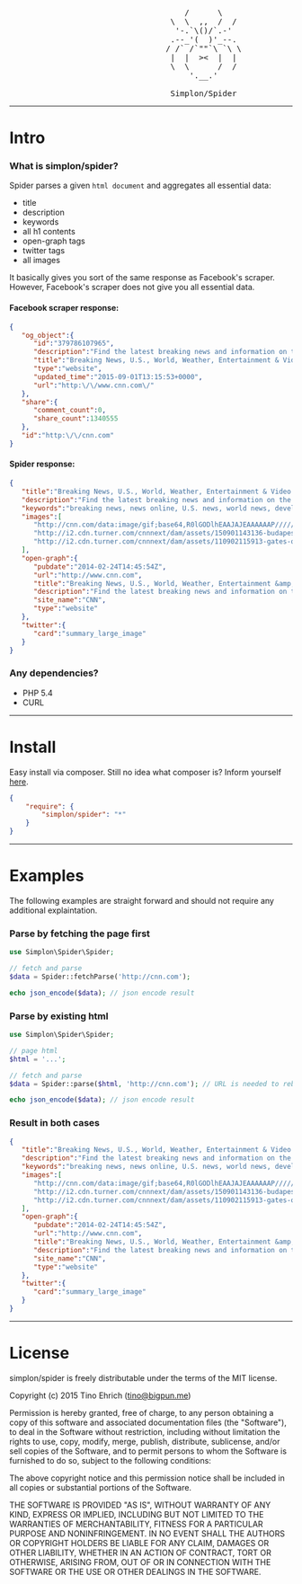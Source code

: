 <pre>
								     /      \
							  	  \  \  ,,  /  /
								   '-.`\()/`.-'
								  .--_'(  )'_--.
							     / /` /`""`\ `\ \
			 					  |  |  ><  |  |
								  \  \      /  /
 									  '.__.'
			
								  Simplon/Spider
</pre>

-------------------------------------------------

# Intro

### What is simplon/spider?

Spider parses a given ```html document``` and aggregates all essential data:
   - title
   - description
   - keywords
   - all h1 contents
   - open-graph tags
   - twitter tags
   - all images

It basically gives you sort of the same response as Facebook's scraper.
However, Facebook's scraper does not give you all essential data.
  
#### Facebook scraper response:
 
```json
{
   "og_object":{
      "id":"379786107965",
      "description":"Find the latest breaking news and information on the top stories, weather, business, entertainment, politics, and more. For in-depth coverage, CNN provides special reports, video, audio, photo galleries, and interactive guides",
      "title":"Breaking News, U.S., World, Weather, Entertainment & Video News - CNN.com",
      "type":"website",
      "updated_time":"2015-09-01T13:15:53+0000",
      "url":"http:\/\/www.cnn.com\/"
   },
   "share":{
      "comment_count":0,
      "share_count":1340555
   },
   "id":"http:\/\/cnn.com"
}
```

#### Spider response:

```json
{
   "title":"Breaking News, U.S., World, Weather, Entertainment & Video News - CNN.com",
   "description":"Find the latest breaking news and information on the top stories, weather, business, entertainment, politics, and more. For in-depth coverage, CNN provides special reports, video, audio, photo galleries, and interactive guides",
   "keywords":"breaking news, news online, U.S. news, world news, developing story, news video, CNN news, weather, business, money, politics, law, technology, entertainment, education, travel, health, special reports, autos, CNN TV",
   "images":[
      "http://cnn.com/data:image/gif;base64,R0lGODlhEAAJAJEAAAAAAP///////wAAACH5BAEAAAIALAAAAAAQAAkAAAIKlI+py+0Po5yUFQA7",
      "http://i2.cdn.turner.com/cnnnext/dam/assets/150901143136-budapest-migrant-protest-fists-large-169.jpg",
      "http://i2.cdn.turner.com/cnnnext/dam/assets/110902115913-gates-of-auschwitz-large-169.jpg"
   ],
   "open-graph":{
      "pubdate":"2014-02-24T14:45:54Z",
      "url":"http://www.cnn.com",
      "title":"Breaking News, U.S., World, Weather, Entertainment &amp; Video News - CNN.com",
      "description":"Find the latest breaking news and information on the top stories, weather, business, entertainment, politics, and more. For in-depth coverage, CNN provides special reports, video, audio, photo galleries, and interactive guides",
      "site_name":"CNN",
      "type":"website"
   },
   "twitter":{
      "card":"summary_large_image"
   }
}
```
	
### Any dependencies?

- PHP 5.4
- CURL

-------------------------------------------------

# Install

Easy install via composer. Still no idea what composer is? Inform yourself [here](http://getcomposer.org).

```json
{
    "require": {
        "simplon/spider": "*"
    }
}
```

-------------------------------------------------

# Examples

The following examples are straight forward and should not require any additional explaintation.

### Parse by fetching the page first

```php
use Simplon\Spider\Spider;

// fetch and parse
$data = Spider::fetchParse('http://cnn.com');

echo json_encode($data); // json encode result
```

### Parse by existing html

```php
use Simplon\Spider\Spider;

// page html
$html = '...';

// fetch and parse
$data = Spider::parse($html, 'http://cnn.com'); // URL is needed to rebuild absolute image paths

echo json_encode($data); // json encode result
```

### Result in both cases

```json
{
   "title":"Breaking News, U.S., World, Weather, Entertainment & Video News - CNN.com",
   "description":"Find the latest breaking news and information on the top stories, weather, business, entertainment, politics, and more. For in-depth coverage, CNN provides special reports, video, audio, photo galleries, and interactive guides",
   "keywords":"breaking news, news online, U.S. news, world news, developing story, news video, CNN news, weather, business, money, politics, law, technology, entertainment, education, travel, health, special reports, autos, CNN TV",
   "images":[
      "http://cnn.com/data:image/gif;base64,R0lGODlhEAAJAJEAAAAAAP///////wAAACH5BAEAAAIALAAAAAAQAAkAAAIKlI+py+0Po5yUFQA7",
      "http://i2.cdn.turner.com/cnnnext/dam/assets/150901143136-budapest-migrant-protest-fists-large-169.jpg",
      "http://i2.cdn.turner.com/cnnnext/dam/assets/110902115913-gates-of-auschwitz-large-169.jpg"
   ],
   "open-graph":{
      "pubdate":"2014-02-24T14:45:54Z",
      "url":"http://www.cnn.com",
      "title":"Breaking News, U.S., World, Weather, Entertainment &amp; Video News - CNN.com",
      "description":"Find the latest breaking news and information on the top stories, weather, business, entertainment, politics, and more. For in-depth coverage, CNN provides special reports, video, audio, photo galleries, and interactive guides",
      "site_name":"CNN",
      "type":"website"
   },
   "twitter":{
      "card":"summary_large_image"
   }
}
```

-------------------------------------------------

# License
simplon/spider is freely distributable under the terms of the MIT license.

Copyright (c) 2015 Tino Ehrich ([tino@bigpun.me](mailto:tino@bigpun.me))

Permission is hereby granted, free of charge, to any person obtaining a copy of this software and associated documentation files (the "Software"), to deal in the Software without restriction, including without limitation the rights to use, copy, modify, merge, publish, distribute, sublicense, and/or sell copies of the Software, and to permit persons to whom the Software is furnished to do so, subject to the following conditions:

The above copyright notice and this permission notice shall be included in all copies or substantial portions of the Software.

THE SOFTWARE IS PROVIDED "AS IS", WITHOUT WARRANTY OF ANY KIND, EXPRESS OR IMPLIED, INCLUDING BUT NOT LIMITED TO THE WARRANTIES OF MERCHANTABILITY, FITNESS FOR A PARTICULAR PURPOSE AND NONINFRINGEMENT. IN NO EVENT SHALL THE AUTHORS OR COPYRIGHT HOLDERS BE LIABLE FOR ANY CLAIM, DAMAGES OR OTHER LIABILITY, WHETHER IN AN ACTION OF CONTRACT, TORT OR OTHERWISE, ARISING FROM, OUT OF OR IN CONNECTION WITH THE SOFTWARE OR THE USE OR OTHER DEALINGS IN THE SOFTWARE.